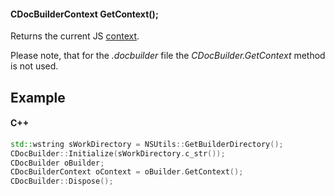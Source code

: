 #### CDocBuilderContext GetContext();

Returns the current JS [context](../../CDocBuilderContext/index.md).

Please note, that for the *.docbuilder* file the *CDocBuilder.GetContext* method is not used.

## Example

#### C++

```c++
std::wstring sWorkDirectory = NSUtils::GetBuilderDirectory();
CDocBuilder::Initialize(sWorkDirectory.c_str());
CDocBuilder oBuilder;
CDocBuilderContext oContext = oBuilder.GetContext();
CDocBuilder::Dispose();
```
